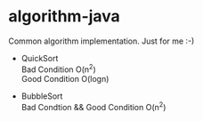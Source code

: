 # algorithm-java
Common algorithm implementation. Just for me :-)

- QuickSort <br />
Bad Condition O(n<sup>2</sup>) <br />
Good Condition O(logn)

- BubbleSort <br />
Bad Condtion && Good Condition O(n<sup>2</sup>)
